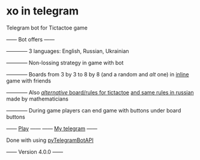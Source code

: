 # xo in telegram
Telegram bot for Tictactoe game

—— Bot offers ——

———— 3 languages: English, Russian, Ukrainian

———— Non-lossing strategy in game with bot

———— Boards from 3 by 3 to 8 by 8 (and a random and *alt* one) in [inline](https://core.telegram.org/bots/2-0-intro#inline-bots-2-0) game with friends

———— Also [*alternative* board/rules for tictactoe](https://mathwithbaddrawings.com/2013/06/16/ultimate-tic-tac-toe/) [and same rules in russian](https://habr.com/post/183764/) made by mathematicians

———— During game players can end game with buttons under board buttons

—— [Play](https://t.me/m0xbot?start=0) ——
—— [My telegram](https://t.me/kor0p) ——

Done with using [pyTelegramBotAPI](https://www.github.com/eternnoir/pyTelegramBotAPI)

—— Version 4.0.0 ——

